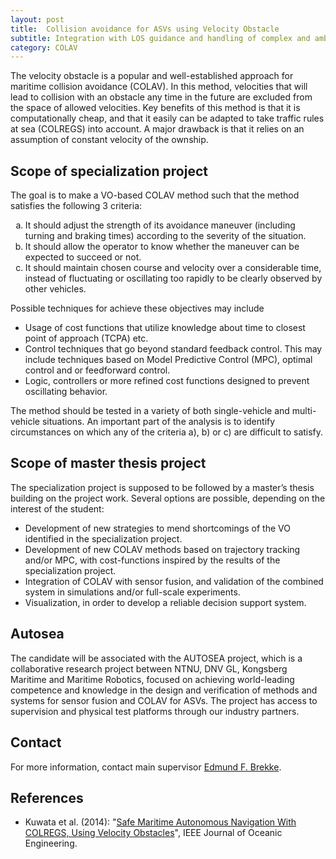 ```yaml
---
layout: post
title:  Collision avoidance for ASVs using Velocity Obstacle 
subtitle: Integration with LOS guidance and handling of complex and ambiguous situations.
category: COLAV
---
```

The velocity obstacle is a popular and well-established approach for maritime collision avoidance (COLAV). In this method, velocities that will lead to collision with an obstacle any time in the future are excluded from the space of allowed velocities. Key benefits of this method is that it is computationally cheap, and that it easily can be adapted to take traffic rules at sea (COLREGS) into account. A major drawback is that it relies on an assumption of constant velocity of the ownship.

## Scope of specialization project 

The goal is to make a VO-based COLAV method such that the method satisfies the following 3 criteria:

<ol type="a">
<li>It should adjust the strength of its avoidance maneuver (including turning and braking times) according to the severity of the situation.</li>
<li>It should allow the operator to know whether the maneuver can be expected to succeed or not. </li>
<li>It should maintain chosen course and velocity over a considerable time, instead of fluctuating or oscillating too rapidly to be clearly observed by other vehicles.</li>
</ol>

Possible techniques for achieve these objectives may include 
- Usage of cost functions that utilize knowledge about time to closest point of approach (TCPA) etc.
- Control techniques that go beyond standard feedback control. This may include techniques based on Model Predictive Control (MPC), optimal control and or feedforward control.
- Logic, controllers or more refined cost functions designed to prevent oscillating behavior.

The method should be tested in a variety of both single-vehicle and multi-vehicle situations. An important part of the analysis is to identify circumstances on which any of the criteria a), b) or c) are difficult to satisfy. 

## Scope of master thesis project 

The specialization project is supposed to be followed by a master’s thesis building on the project work. Several options are possible, depending on the interest of the student:
- Development of new strategies to mend shortcomings of the VO identified in the specialization project.
- Development of new COLAV methods based on trajectory tracking and/or MPC, with cost-functions inspired by the results of the specialization project.
- Integration of COLAV with sensor fusion, and validation of the combined system in simulations and/or full-scale experiments.
- Visualization, in order to develop a reliable decision support system. 

## Autosea
The candidate will be associated with the AUTOSEA project, which is a collaborative research project between NTNU, DNV GL, Kongsberg Maritime and Maritime Robotics, focused on achieving world-leading competence and knowledge in the design and verification of methods and systems for sensor fusion and COLAV for ASVs. The project has access to supervision and physical test platforms through our industry partners.

## Contact
For more information, contact main supervisor [Edmund F. Brekke](http://www.ntnu.no/ansatte/edmundfo).

## References

* Kuwata et al. (2014): "[Safe Maritime Autonomous Navigation With COLREGS, Using Velocity Obstacles](http://ieeexplore.ieee.org/stamp/stamp.jsp?arnumber=6519944)", IEEE Journal of Oceanic Engineering.
